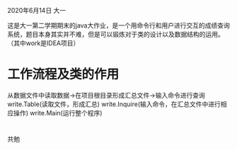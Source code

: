 
2020年6月14日  大一

这是大一第二学期期末的java大作业，是一个用命令行和用户进行交互的成绩查询系统，题目本身其实并不难，但是可以锻炼对于类的设计以及数据结构的运用。
（其中work是IDEA项目）
#
# 工作流程及类的作用
从数据文件中读取数据->在项目根目录形成汇总文件->输入命令进行查询
write.Table(读取文件，形成汇总)
write.Inquire(输入命令，在汇总文件中进行相应操作)
write.Main(运行整个程序)
#
共勉

